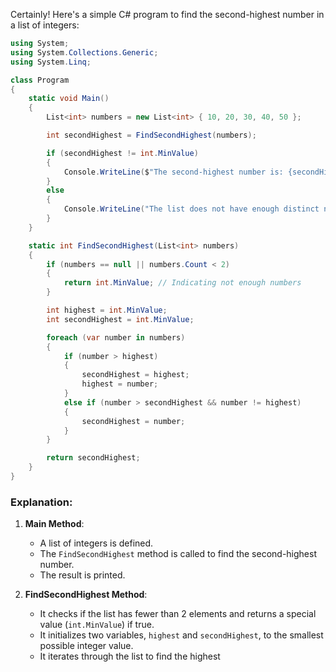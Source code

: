 Certainly! Here's a simple C# program to find the second-highest number in a list of integers:

```csharp
using System;
using System.Collections.Generic;
using System.Linq;

class Program
{
    static void Main()
    {
        List<int> numbers = new List<int> { 10, 20, 30, 40, 50 };

        int secondHighest = FindSecondHighest(numbers);

        if (secondHighest != int.MinValue)
        {
            Console.WriteLine($"The second-highest number is: {secondHighest}");
        }
        else
        {
            Console.WriteLine("The list does not have enough distinct numbers to determine the second-highest.");
        }
    }

    static int FindSecondHighest(List<int> numbers)
    {
        if (numbers == null || numbers.Count < 2)
        {
            return int.MinValue; // Indicating not enough numbers
        }

        int highest = int.MinValue;
        int secondHighest = int.MinValue;

        foreach (var number in numbers)
        {
            if (number > highest)
            {
                secondHighest = highest;
                highest = number;
            }
            else if (number > secondHighest && number != highest)
            {
                secondHighest = number;
            }
        }

        return secondHighest;
    }
}
```

### Explanation:

1. **Main Method**:

   - A list of integers is defined.
   - The `FindSecondHighest` method is called to find the second-highest number.
   - The result is printed.

2. **FindSecondHighest Method**:
   - It checks if the list has fewer than 2 elements and returns a special value (`int.MinValue`) if true.
   - It initializes two variables, `highest` and `secondHighest`, to the smallest possible integer value.
   - It iterates through the list to find the highest
